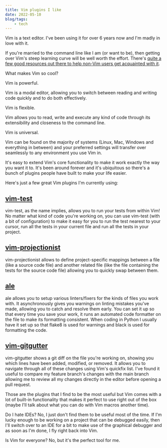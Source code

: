 ```yaml
---
title: Vim plugins I like
date: 2022-05-10
blog/tags:
    - tech
---
```

Vim is a text editor. I've been using it for over 6 years now and I'm madly in love with it.

If you're married to the command line like I am (or want to be), then getting over Vim's steep learning curve will be well worth the effort. There's [quite a few good resources out there to help non-Vim users get acquainted with it](https://romainl.github.io/the-patient-vimmer/0.html).

What makes Vim so cool?

Vim is powerful.

Vim is a modal editor, allowing you to switch between reading and writing code quickly and to do both effectively.

Vim is flexible.

Vim allows you to read, write and execute any kind of code through its extensibility and closeness to the command line.

Vim is universal.

Vim can be found on the majority of systems (Linux, Mac, Windows and everything in between) and your preferred settings will transfer over seamlessly to any environment you use Vim in.

It's easy to extend Vim's core functionality to make it work exactly the way you want it to. It's been around forever and it's ubiquitous so there's a bunch of plugins people have built to make your life easier.

Here's just a few great Vim plugins I'm currently using:

## [vim-test](https://github.com/vim-test/vim-test)

vim-test, as the name implies, allows you to run your tests from within Vim! No matter what kind of code you're working on, you can use vim-test (with a bit of configuration) to make it easy for you to run the test nearest to your cursor, run all the tests in your current file and run all the tests in your project.

## [vim-projectionist](https://github.com/vim-test/vim-test)

vim-projectionist allows to define project-specific mappings between a file (like a source code file) and another related file (like the file containing the tests for the source code file) allowing you to quickly swap between them.

## [ale](https://github.com/dense-analysis/ale)

ale allows you to setup various linters/fixers for the kinds of files you work with. It asynchronously gives you warnings on linting mistakes you've made, allowing you to catch and resolve them early. You can set it up so that every time you save your work, it runs an automated code formatter on the file to make its formatting consistent. When coding in Python I usually have it set up so that flake8 is used for warnings and black is used for formatting the code.

## [vim-gitgutter](https://github.com/airblade/vim-gitgutter)

vim-gitgutter shows a git diff on the file you're working on, showing you which lines have been added, modified, or removed. It allows you to navigate through all of these changes using Vim's quickfix list. I've found it useful to compare my feature branch's changes with the main branch allowing me to review all my changes directly in the editor before opening a pull request.

Those are the plugins that I find to be the most useful but Vim comes with a lot of built-in functionality that makes it perfect to use right out of the box (maybe I'll talk about what you can do with Vim macros another time).

Do I hate IDEs? No, I just don't find them to be useful most of the time. If I'm lucky enough to be working on a project that can be debugged easily, then I'll switch over to an IDE for a bit to make use of the graphical debugger and as soon as I'm done, I fly right back into Vim.

Is Vim for everyone? No, but it's the perfect tool for me.
